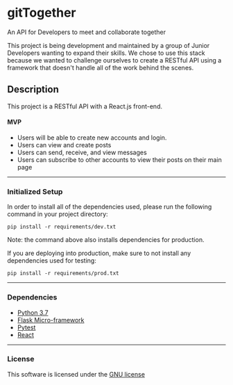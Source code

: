 # gitTogether
An API for Developers to meet and collaborate together

This project is being development and maintained by a group of Junior Developers wanting to expand their skills. We chose to use this stack because we wanted to challenge ourselves to create a RESTful API using a framework that doesn't handle all of the work behind the scenes.

## Description
This project is a RESTful API with a React.js front-end.

#### MVP
* Users will be able to create new accounts and login.
* Users can view and create posts
* Users can send, receive, and view messages
* Users can subscribe to other accounts to view their posts on their main page


***

### Initialized Setup
In order to install all of the dependencies used, please run the following command in your project directory:
```
pip install -r requirements/dev.txt
```
Note: the command above also installs dependencies for production.

If you are deploying into production, make sure to not install any dependencies used for testing:
```
pip install -r requirements/prod.txt
```

***

### Dependencies

* [Python 3.7](https://www.python.org/)
* [Flask Micro-framework](http://flask.pocoo.org/)
* [Pytest](https://docs.pytest.org/en/latest/)
* [React](https://reactjs.org/)

***

### License
This software is licensed under the [GNU license](https://www.gnu.org/licenses/gpl-3.0.en.html)
